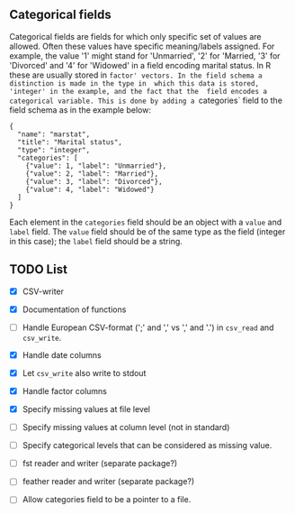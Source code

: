 

Categorical fields
-------------------------------------------------------------------------------

Categorical fields are fields for which only specific set of values are allowed. 
Often these values have specific meaning/labels assigned. For example, the value
'1' might stand for 'Unmarried', '2' for 'Married, '3' for 'Divorced' and '4' 
for 'Widowed' in a field encoding marital status. In R these are usually stored 
in `factor' vectors. In the field schema a distinction is made in the type in 
which this data is stored, 'integer' in the example, and the fact that the 
field encodes a categorical variable. This is done by adding a `categories` field
to the field schema as in the example below:

```
{
  "name": "marstat",
  "title": "Marital status",
  "type": "integer",
  "categories": [
    {"value": 1, "label": "Unmarried"},
    {"value": 2, "label": "Married"},
    {"value": 3, "label": "Divorced"},
    {"value": 4, "label": "Widowed"}
  ]
}
```

Each element in the `categories` field should be an object with a `value` and 
`label` field. The `value` field should be of the same type as the field 
(integer in this case); the `label` field should be a string. 



TODO List
-------------------------------------------------------------------------------

- [x] CSV-writer
- [x] Documentation of functions
- [ ] Handle European CSV-format (';' and ',' vs ',' and '.') in `csv_read` and
  `csv_write`.
- [x] Handle date columns
- [x] Let `csv_write` also write to stdout
- [x] Handle factor columns
- [x] Specify missing values at file level 
- [ ] Specify missing values at column level (not in standard)
- [ ] Specify categorical levels that can be considered as missing value.
- [ ] fst reader and writer (separate package?)
- [ ] feather reader and writer (separate package?)
- [ ] Allow categories field to be a pointer to a file.

